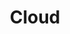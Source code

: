---
title: "Cloud"
description: "Learn the fundamentals of cloud computing and how to deploy applications in the cloud."
banner: "/98e16360-a366-4b78-8e0a-031da07fdacb/images/exoscale-icon.png"
weight: 1
---